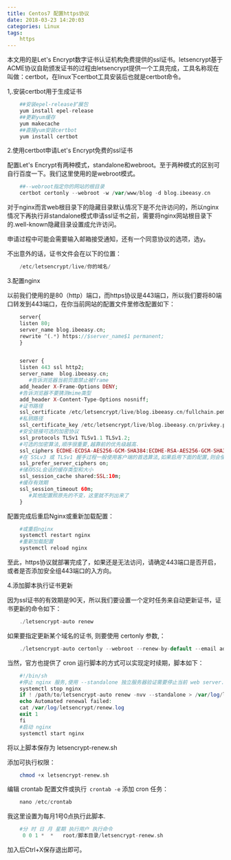 ```yaml
---
title: Centos7 配置https协议
date: 2018-03-23 14:20:03
categories: Linux
tags:
	https
---
```

本文用的是Let's Encrypt数字证书认证机构免费提供的ssl证书。letsencrypt基于ACME协议自助颁发证书的过程由letsencrypt提供一个工具完成，工具名称现在叫做：certbot，在linux下certbot工具安装后也就是certbot命令。

1,.安装certbot用于生成证书
```php
    ##安装epel-release扩展包
    yum install epel-release
    ##更新yum缓存
    yum makecache
    ##直接yum安装certbot
    yum install certbot
```
2.使用certbot申请Let's Encrypt免费的ssl证书

配置Let's Encrypt有两种模式，standalone和webroot。至于两种模式的区别可自行百度一下。我们这里使用的是webroot模式。
```php
    ##--webroot指定你的网站的根目录
    certbot certonly --webroot -w /var/www/blog -d blog.ibeeasy.cn
```
对于nginx而言web根目录下的隐藏目录默认情况下是不允许访问的，所以nginx情况下再执行非standalone模式申请ssl证书之前，需要将nginx网站根目录下的.well-known隐藏目录设置成允许访问。

申请过程中可能会需要输入邮箱接受通知，还有一个同意协议的选项，选y。

不出意外的话，证书文件会在以下的位置：
```php
    /etc/letsencrypt/live/你的域名/
```
3.配置nginx

以前我们使用的是80（http）端口，而https协议是443端口，所以我们要将80端口转发到443端口，在你当前网站的配置文件里修改配置如下：
```php
    server{
    listen 80;
    server_name blog.ibeeasy.cn;
    rewrite ^(.*) https://$server_name$1 permanent; 
    }


    server {
    listen 443 ssl http2;
    server_name  blog.ibeeasy.cn;
       #告诉浏览器当前页面禁止被frame
    add_header X-Frame-Options DENY;
    #告诉浏览器不要猜测mime类型
    add_header X-Content-Type-Options nosniff;
    #证书路径
    ssl_certificate /etc/letsencrypt/live/blog.ibeeasy.cn/fullchain.pem;
    #私钥路径
    ssl_certificate_key /etc/letsencrypt/live/blog.ibeeasy.cn/privkey.pem;
    #安全链接可选的加密协议
    ssl_protocols TLSv1 TLSv1.1 TLSv1.2;
    #可选的加密算法,顺序很重要,越靠前的优先级越高.
    ssl_ciphers ECDHE-ECDSA-AES256-GCM-SHA384:ECDHE-RSA-AES256-GCM-SHA384:ECDHE-ECDSA-AES256-SHA384:ECDHE-RSA-AES256-SHA384:ECDHE-ECDSA-AES128-GCM-SHA256:ECDHE-RSA-AES128-GCM-SHA256:ECDHE-ECDSA-AES128-SHA256:ECDHE-RSA-AES128-SHA256:ECDHE-ECDSA-RC4-SHA:!ECDHE-RSA-RC4-SHA:ECDH-ECDSA-RC4-SHA:ECDH-RSA-RC4-SHA:ECDHE-RSA-AES256-SHA:HIGH:!RC4-SHA:!aNULL:!eNULL:!LOW:!3DES:!MD5:!EXP:!CBC:!EDH:!kEDH:!PSK:!SRP:!kECDH;
    #在 SSLv3 或 TLSv1 握手过程一般使用客户端的首选算法,如果启用下面的配置,则会使用服务器端的首选算法.
    ssl_prefer_server_ciphers on;
    #储存SSL会话的缓存类型和大小
    ssl_session_cache shared:SSL:10m;
    #缓存有效期
    ssl_session_timeout 60m;
       #其他配置照原先的不变，这里就不列出来了
    }
```
配置完成后重启Nginx或重新加载配置：
```php
    #或重启nginx
    systemctl restart nginx
    #重新加载配置
    systemctl reload nginx
```
至此，https协议就部署完成了，如果还是无法访问，请确定443端口是否开启，或者是否添加安全组443端口的入方向。

4.添加脚本执行证书更新

因为ssl证书的有效期是90天，所以我们要设置一个定时任务来自动更新证书，证书更新的命令如下：
```php
    ./letsencrypt-auto renew
```
如果要指定更新某个域名的证书, 则要使用 certonly 参数,：
```php
    ./letsencrypt-auto certonly --webroot --renew-by-default --email admin@ibeeasy.cn -w /var/www/blog -d blog.ibeeasy.cn -d a.ibeeasy.cn
```
当然，官方也提供了 cron 运行脚本的方式可以实现定时续期，脚本如下：
```php
    #!/bin/sh
    #停止 nginx 服务,使用 --standalone 独立服务器验证需要停止当前 web server.
    systemctl stop nginx
    if ! /path/to/letsencrypt-auto renew -nvv --standalone > /var/log/letsencrypt/renew.log 2>&1 ; then
    echo Automated renewal failed:
    cat /var/log/letsencrypt/renew.log
    exit 1
    fi
    #启动 nginx
    systemctl start nginx
```
将以上脚本保存为 letsencrypt-renew.sh

添加可执行权限：
```php
    chmod +x letsencrypt-renew.sh
```
编辑 crontab 配置文件或执行` crontab -e` 添加 cron 任务：
```php
    nano /etc/crontab
```
我这里设置为每月1号0点执行此脚本.
```php
    #分 时 日 月 星期 执行用户 执行命令
     0 0 1 *  *   root/脚本目录/letsencrypt-renew.sh
```
加入后Ctrl+X保存退出即可。